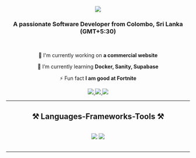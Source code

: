 <h1 align="center">
    <img src="https://readme-typing-svg.herokuapp.com/?font=Righteous&size=35&center=true&vCenter=true&width=500&height=70&duration=4000&lines=Hey+There!+👋;+I'm+Danindu+Nawarathna;+Full-stack+Developer;+Tech+Enthusiast;+Always+learning+new+things;" />
</h1>

<h3 align="center">A passionate Software Developer from Colombo, Sri Lanka (GMT+5:30)</h3>

<br/>

<div align="center">
  
  🔭 I'm currently working on **a commercial website**
  
  🌱 I’m currently learning **Docker, Sanity, Supabase**
  
  ⚡ Fun fact **I am good at Fortnite**   

  </div>

<div align="center"> 
  <a href="mailto:danindunawa@gmail.com">
    <img src="https://img.shields.io/badge/Gmail-333333?style=for-the-badge&logo=gmail&logoColor=red" />
  </a>
  <a href="https://www.linkedin.com/in/danindu-nawarathna/" target="_blank">
    <img src="https://img.shields.io/badge/LinkedIn-0077B5?style=for-the-badge&logo=linkedin&logoColor=white" target="_blank" />
  </a>
  <a href="https://twitter.com/Danindu_Seniya" target="_blank">
     <img src="https://img.shields.io/badge/Twitter-333333?style=for-the-badge&logo=x&logoColor=white" target="_blank" /> 
  </a>
</div>

<hr/>

<h2 align="center">⚒️ Languages-Frameworks-Tools ⚒️</h2>
<br/>
<div align="center">
    <img src="https://skillicons.dev/icons?i=python,java,javascript,typescript,html,css,bootstrap,tailwind,vscode,github,figma" />
    <img src="https://skillicons.dev/icons?i=react,nextjs,nodejs,express,firebase,mongodb,mysql,postgres,supabase,graphql,git,notion" /><br>
</div>

<br/>
<hr/>

<!--
**Danindu-Seniya/Danindu-Seniya** is a ✨ _special_ ✨ repository because its `README.md` (this file) appears on your GitHub profile.

Here are some ideas to get you started:

- 🔭 I’m currently working on ...
- 🌱 I’m currently learning ...
- 👯 I’m looking to collaborate on ...
- 🤔 I’m looking for help with ...
- 💬 Ask me about ...
- 📫 How to reach me: ...
- 😄 Pronouns: ...
- ⚡ Fun fact: ...
-->
